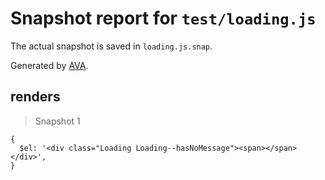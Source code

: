 # Snapshot report for `test/loading.js`

The actual snapshot is saved in `loading.js.snap`.

Generated by [AVA](https://ava.li).

## renders

> Snapshot 1

    {
      $el: '<div class="Loading Loading--hasNoMessage"><span></span></div>',
    }
